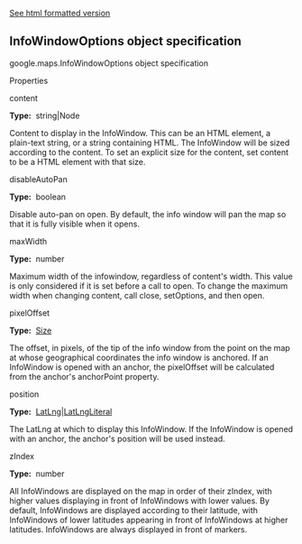[See html formatted version](https://huasofoundries.github.io/google-maps-documentation/InfoWindowOptions.html)


InfoWindowOptions object specification
--------------------------------------

google.maps.InfoWindowOptions object specification

Properties

content

**Type:**  string|Node

Content to display in the InfoWindow. This can be an HTML element, a plain-text string, or a string containing HTML. The InfoWindow will be sized according to the content. To set an explicit size for the content, set content to be a HTML element with that size.

disableAutoPan

**Type:**  boolean

Disable auto-pan on open. By default, the info window will pan the map so that it is fully visible when it opens.

maxWidth

**Type:**  number

Maximum width of the infowindow, regardless of content's width. This value is only considered if it is set before a call to open. To change the maximum width when changing content, call close, setOptions, and then open.

pixelOffset

**Type:**  [Size](https://github.com/amenadiel/google-maps-documentation/blob/master/docs/Size.md)

The offset, in pixels, of the tip of the info window from the point on the map at whose geographical coordinates the info window is anchored. If an InfoWindow is opened with an anchor, the pixelOffset will be calculated from the anchor's anchorPoint property.

position

**Type:**  [LatLng](https://github.com/amenadiel/google-maps-documentation/blob/master/docs/LatLng.md)|[LatLngLiteral](https://github.com/amenadiel/google-maps-documentation/blob/master/docs/LatLngLiteral.md)

The LatLng at which to display this InfoWindow. If the InfoWindow is opened with an anchor, the anchor's position will be used instead.

zIndex

**Type:**  number

All InfoWindows are displayed on the map in order of their zIndex, with higher values displaying in front of InfoWindows with lower values. By default, InfoWindows are displayed according to their latitude, with InfoWindows of lower latitudes appearing in front of InfoWindows at higher latitudes. InfoWindows are always displayed in front of markers.